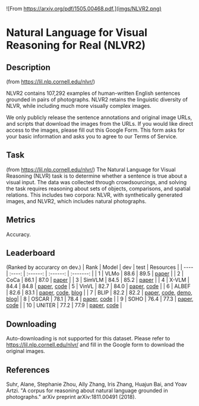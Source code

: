 ![From https://arxiv.org/pdf/1505.00468.pdf.](imgs/NLVR2.png)

# Natural Language for Visual Reasoning for Real (NLVR2)

## Description
(from https://lil.nlp.cornell.edu/nlvr/)

NLVR2 contains 107,292 examples of human-written English sentences grounded in pairs of photographs. NLVR2 retains the linguistic diversity of NLVR, while including much more visually complex images.

We only publicly release the sentence annotations and original image URLs, and scripts that download the images from the URLs. If you would like direct access to the images, please fill out this Google Form. This form asks for your basic information and asks you to agree to our Terms of Service.


## Task
(from https://lil.nlp.cornell.edu/nlvr/)
The Natural Language for Visual Reasoning (NLVR) task is to determine whether a sentence is true about a visual input. The data was collected through crowdsourcings, and solving the task requires reasoning about sets of objects, comparisons, and spatial relations. This includes two corpora: NLVR, with synthetically generated images, and NLVR2, which includes natural photographs.


## Metrics
Accuracy.

## Leaderboard
(Ranked by accurarcy on dev.)
| Rank | Model  | dev | test | Resources |
| ---- | :----: | :------: | :------: | :-------: |
| 1    |  VLMo  |   88.6   |   89.5   |  [paper](https://arxiv.org/pdf/2111.02358.pdf) |
| 2    |  CoCa  |   86.1   |   87.0   |  [paper](https://arxiv.org/pdf/2205.01917.pdf) |
| 3    | SimVLM  |   84.5   |   85.2   | [paper](https://openreview.net/pdf?id=GUrhfTuf_3) |
| 4    | X-VLM  | 84.4  | 84.8  |  [paper](https://arxiv.org/pdf/2111.08276v3.pdf), [code](https://github.com/zengyan-97/X-VLM)
| 5    | VinVL  | 82.7 | 84.0 |                                                                          [paper](https://arxiv.org/pdf/2101.00529.pdf), [code](https://github.com/pzzhang/VinVL)                                                                           |
| 6    | ALBEF  |   82.6   |   83.1   |  [paper](https://arxiv.org/abs/2107.07651), [code](https://github.com/salesforce/ALBEF), [blog](https://blog.salesforceairesearch.com/align-before-fuse/)                                                 |
| 7    | BLIP  |   82.2   |   82.2   | [paper](https://arxiv.org/pdf/2201.12086.pdf), [code](https://github.com/salesforce/BLIP), [demo](https://huggingface.co/spaces/Salesforce/BLIP), [blog](https://blog.salesforceairesearch.com/blip-bootstrapping-language-image-pretraining/)|
| 8    |  OSCAR  |  78.1  | 78.4 |                           [paper](https://arxiv.org/pdf/2004.06165v5.pdf), [code](https://github.com/microsoft/Oscar)                            |
| 9    | SOHO  |   76.4   |   77.3  | [paper](https://arxiv.org/pdf/2104.03135.pdf), [code](https://github.com/researchmm/soho) |
| 10    | UNITER | 77.2  | 77.9 |                                                          [paper](https://www.ecva.net/papers/eccv_2020/papers_ECCV/papers/123750103.pdf), [code](https://github.com/ChenRocks/UNITER)                                                          |


## Downloading
Auto-downloading is not supported for this dataset. Please refer to https://lil.nlp.cornell.edu/nlvr/ and fill in the Google form to download the original images.


## References
Suhr, Alane, Stephanie Zhou, Ally Zhang, Iris Zhang, Huajun Bai, and Yoav Artzi. "A corpus for reasoning about natural language grounded in photographs." arXiv preprint arXiv:1811.00491 (2018).

